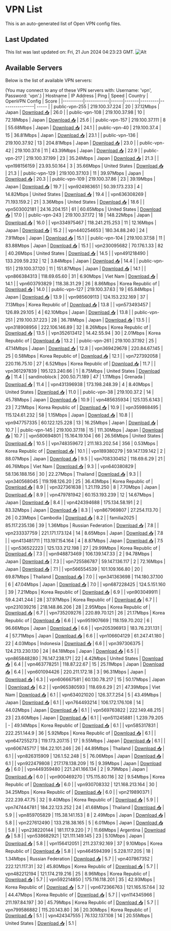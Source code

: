 # VPN List

This is an auto-generated list of Open VPN config files.

## Last Updated

This list was last updated on: Fri, 21 Jun 2024 04:23:23 GMT.
![Alt](https://repobeats.axiom.co/api/embed/186b98318ef1479477931607c1ad7d823f12451f.svg "Repobeats analytics image")

## Available Servers

Below is the list of available VPN servers:

(You may connect to any of these VPN servers with: Username: 'vpn', Password: 'vpn'.)
| Hostname | IP Address | Ping | Speed | Country | OpenVPN Config | Score |
|----------|------------|------|-------|---------|----------------| ----- |
| public-vpn-255 | 219.100.37.224 | 20 | 37.12Mbps | Japan | [Download 📥](./configs/server_0_JP.ovpn) | 26.0 |
| public-vpn-108 | 219.100.37.98 | 10 | 72.18Mbps | Japan | [Download 📥](./configs/server_1_JP.ovpn) | 25.6 |
| public-vpn-157 | 219.100.37.111 | 8 | 55.68Mbps | Japan | [Download 📥](./configs/server_2_JP.ovpn) | 24.1 |
| public-vpn-40 | 219.100.37.4 | 15 | 36.81Mbps | Japan | [Download 📥](./configs/server_3_JP.ovpn) | 23.1 |
| public-vpn-136 | 219.100.37.92 | 13 | 204.81Mbps | Japan | [Download 📥](./configs/server_4_JP.ovpn) | 23.0 |
| public-vpn-42 | 219.100.37.6 | 11 | 43.39Mbps | Japan | [Download 📥](./configs/server_5_JP.ovpn) | 22.9 |
| public-vpn-217 | 219.100.37.199 | 23 | 35.24Mbps | Japan | [Download 📥](./configs/server_6_JP.ovpn) | 21.3 |
| vpn198156159 | 23.93.50.164 | 3 | 35.66Mbps | United States | [Download 📥](./configs/server_7_US.ovpn) | 21.3 |
| public-vpn-129 | 219.100.37.103 | 11 | 39.97Mbps | Japan | [Download 📥](./configs/server_8_JP.ovpn) | 20.3 |
| public-vpn-109 | 219.100.37.86 | 23 | 39.19Mbps | Japan | [Download 📥](./configs/server_9_JP.ovpn) | 19.7 |
| vpn924983651 | 50.39.173.233 | 4 | 14.82Mbps | United States | [Download 📥](./configs/server_10_US.ovpn) | 19.4 |
| vpn636308269 | 71.193.159.2 | 21 | 3.36Mbps | United States | [Download 📥](./configs/server_11_US.ovpn) | 18.6 |
| vpn503002181 | 24.16.204.151 | 61 | 60.65Mbps | United States | [Download 📥](./configs/server_12_US.ovpn) | 17.0 |
| public-vpn-243 | 219.100.37.172 | 18 | 148.22Mbps | Japan | [Download 📥](./configs/server_13_JP.ovpn) | 16.0 |
| vpn334975467 | 118.241.215.253 | 11 | 12.16Mbps | Japan | [Download 📥](./configs/server_14_JP.ovpn) | 15.2 |
| vpn440254653 | 180.34.88.240 | 24 | 7.91Mbps | Japan | [Download 📥](./configs/server_15_JP.ovpn) | 15.1 |
| public-vpn-104 | 219.100.37.58 | 11 | 83.88Mbps | Japan | [Download 📥](./configs/server_16_JP.ovpn) | 15.1 |
| vpn230095682 | 70.176.1.33 | 82 | 40.26Mbps | United States | [Download 📥](./configs/server_17_US.ovpn) | 14.5 |
| vpn491218490 | 133.209.59.232 | 12 | 3.84Mbps | Japan | [Download 📥](./configs/server_18_JP.ovpn) | 14.4 |
| public-vpn-151 | 219.100.37.120 | 11 | 151.87Mbps | Japan | [Download 📥](./configs/server_19_JP.ovpn) | 14.1 |
| vpn866384313 | 118.69.65.60 | 31 | 6.90Mbps | Viet Nam | [Download 📥](./configs/server_20_VN.ovpn) | 14.1 |
| vpn603793829 | 118.38.31.29 | 26 | 8.86Mbps | Korea Republic of | [Download 📥](./configs/server_21_KR.ovpn) | 14.0 |
| public-vpn-127 | 219.100.37.63 | 19 | 65.84Mbps | Japan | [Download 📥](./configs/server_22_JP.ovpn) | 13.9 |
| vpn985609113 | 124.153.232.169 | 37 | 7.13Mbps | Korea Republic of | [Download 📥](./configs/server_23_KR.ovpn) | 13.8 |
| vpn573493457 | 126.89.29.105 | 4 | 62.10Mbps | Japan | [Download 📥](./configs/server_24_JP.ovpn) | 13.8 |
| public-vpn-251 | 219.100.37.223 | 28 | 36.78Mbps | Japan | [Download 📥](./configs/server_25_JP.ovpn) | 13.5 |
| vpn318908956 | 222.106.146.89 | 32 | 8.26Mbps | Korea Republic of | [Download 📥](./configs/server_26_KR.ovpn) | 13.5 |
| vpn352613412 | 14.42.55.94 | 30 | 2.01Mbps | Korea Republic of | [Download 📥](./configs/server_27_KR.ovpn) | 13.2 |
| public-vpn-261 | 219.100.37.192 | 25 | 47.14Mbps | Japan | [Download 📥](./configs/server_28_JP.ovpn) | 12.8 |
| vpn369429678 | 220.84.67.145 | 25 | 0.58Mbps | Korea Republic of | [Download 📥](./configs/server_29_KR.ovpn) | 12.1 |
| vpn727392058 | 220.116.75.10 | 27 | 6.52Mbps | Korea Republic of | [Download 📥](./configs/server_30_KR.ovpn) | 11.7 |
| vpn361297839 | 195.123.240.66 | 1 | 8.75Mbps | United States | [Download 📥](./configs/server_31_US.ovpn) | 11.4 |
| sandinoblock | 200.50.71.189 | 47 | 1.11Mbps | Grenada | [Download 📥](./configs/server_32_GD.ovpn) | 11.4 |
| vpn431396938 | 173.198.248.39 | 4 | 8.40Mbps | United States | [Download 📥](./configs/server_33_US.ovpn) | 11.0 |
| public-vpn-38 | 219.100.37.2 | 14 | 45.78Mbps | Japan | [Download 📥](./configs/server_34_JP.ovpn) | 10.9 |
| vpn485635934 | 125.135.6.143 | 23 | 7.21Mbps | Korea Republic of | [Download 📥](./configs/server_35_KR.ovpn) | 10.9 |
| vpn359868495 | 115.124.61.232 | 58 | 1.15Mbps | Japan | [Download 📥](./configs/server_36_JP.ovpn) | 10.8 |
| vpn947757335 | 60.122.125.228 | 13 | 16.25Mbps | Japan | [Download 📥](./configs/server_37_JP.ovpn) | 10.7 |
| public-vpn-145 | 219.100.37.118 | 15 | 111.30Mbps | Japan | [Download 📥](./configs/server_38_JP.ovpn) | 10.7 |
| vpn580694801 | 15.164.19.104 | 66 | 26.56Mbps | United States | [Download 📥](./configs/server_39_US.ovpn) | 10.5 |
| vpn748359672 | 211.183.202.54 | 356 | 0.53Mbps | Korea Republic of | [Download 📥](./configs/server_40_KR.ovpn) | 10.1 |
| vpn189380279 | 59.147.139.142 | 2 | 88.07Mbps | Japan | [Download 📥](./configs/server_41_JP.ovpn) | 9.5 |
| vpn708330452 | 118.69.6.29 | 21 | 46.76Mbps | Viet Nam | [Download 📥](./configs/server_42_VN.ovpn) | 9.3 |
| vpn640380829 | 58.136.188.156 | 30 | 22.27Mbps | Thailand | [Download 📥](./configs/server_43_TH.ovpn) | 9.3 |
| vpn340568045 | 119.198.126.20 | 25 | 36.43Mbps | Korea Republic of | [Download 📥](./configs/server_44_KR.ovpn) | 8.9 |
| vpn327361638 | 1.21.119.250 | 8 | 7.70Mbps | Japan | [Download 📥](./configs/server_45_JP.ovpn) | 8.9 |
| vpn479781942 | 60.153.193.239 | 12 | 14.67Mbps | Japan | [Download 📥](./configs/server_46_JP.ovpn) | 8.4 |
| vpn424394688 | 175.134.58.191 | 2 | 83.32Mbps | Japan | [Download 📥](./configs/server_47_JP.ovpn) | 8.3 |
| vpn867969807 | 27.254.113.70 | 26 | 0.23Mbps | Cambodia | [Download 📥](./configs/server_48_KH.ovpn) | 8.2 |
| familia2025 | 85.117.235.136 | 39 | 1.36Mbps | Russian Federation | [Download 📥](./configs/server_49_RU.ovpn) | 7.8 |
| vpn233337759 | 221.171.173.124 | 14 | 8.65Mbps | Japan | [Download 📥](./configs/server_50_JP.ovpn) | 7.8 |
| vpn413481711 | 113.197.154.164 | 4 | 8.87Mbps | Japan | [Download 📥](./configs/server_51_JP.ovpn) | 7.5 |
| vpn536522223 | 125.133.212.198 | 27 | 29.99Mbps | Korea Republic of | [Download 📥](./configs/server_52_KR.ovpn) | 7.3 |
| vpn948873469 | 106.139.147.33 | 2 | 94.78Mbps | Japan | [Download 📥](./configs/server_53_JP.ovpn) | 7.3 |
| vpn725586787 | 59.147.136.117 | 2 | 72.16Mbps | Japan | [Download 📥](./configs/server_54_JP.ovpn) | 7.1 |
| vpn566554539 | 101.109.166.80 | 20 | 69.87Mbps | Thailand | [Download 📥](./configs/server_55_TH.ovpn) | 7.0 |
| vpn341363698 | 114.180.37.100 | 6 | 47.04Mbps | Japan | [Download 📥](./configs/server_56_JP.ovpn) | 7.0 |
| vpn687228425 | 124.5.151.160 | 39 | 7.21Mbps | Korea Republic of | [Download 📥](./configs/server_57_KR.ovpn) | 6.9 |
| vpn903049911 | 59.4.241.244 | 28 | 37.97Mbps | Korea Republic of | [Download 📥](./configs/server_58_KR.ovpn) | 6.7 |
| vpn231039216 | 218.148.86.206 | 28 | 2.95Mbps | Korea Republic of | [Download 📥](./configs/server_59_KR.ovpn) | 6.7 |
| vpn735209276 | 220.89.70.121 | 26 | 21.17Mbps | Korea Republic of | [Download 📥](./configs/server_60_KR.ovpn) | 6.6 |
| vpn951907669 | 118.159.70.202 | 6 | 96.66Mbps | Japan | [Download 📥](./configs/server_61_JP.ovpn) | 6.6 |
| vpn205396913 | 183.76.231.131 | 4 | 57.71Mbps | Japan | [Download 📥](./configs/server_62_JP.ovpn) | 6.6 |
| vpn106604129 | 61.247.41.180 | 22 | 4.03Mbps | Indonesia | [Download 📥](./configs/server_63_ID.ovpn) | 6.6 |
| vpn397306375 | 124.213.230.130 | 24 | 84.18Mbps | Japan | [Download 📥](./configs/server_64_JP.ovpn) | 6.5 |
| vpn865848280 | 76.147.238.171 | 22 | 4.42Mbps | United States | [Download 📥](./configs/server_65_US.ovpn) | 6.4 |
| vpn463778251 | 118.87.22.67 | 15 | 25.11Mbps | Japan | [Download 📥](./configs/server_66_JP.ovpn) | 6.4 |
| vpn601094426 | 220.211.172.18 | 3 | 96.31Mbps | Japan | [Download 📥](./configs/server_67_JP.ovpn) | 6.3 |
| vpn606667581 | 60.130.78.217 | 15 | 50.17Mbps | Japan | [Download 📥](./configs/server_68_JP.ovpn) | 6.2 |
| vpn965380593 | 118.69.6.29 | 21 | 47.39Mbps | Viet Nam | [Download 📥](./configs/server_69_VN.ovpn) | 6.1 |
| vpn634021020 | 126.37.7.254 | 5 | 43.49Mbps | Japan | [Download 📥](./configs/server_70_JP.ovpn) | 6.1 |
| vpn764493214 | 106.172.176.108 | 14 | 44.02Mbps | Japan | [Download 📥](./configs/server_71_JP.ovpn) | 6.1 |
| vpn569763822 | 222.149.48.215 | 23 | 23.60Mbps | Japan | [Download 📥](./configs/server_72_JP.ovpn) | 6.1 |
| vpn511245881 | 1.239.79.205 | - | 49.14Mbps | Korea Republic of | [Download 📥](./configs/server_73_KR.ovpn) | 6.1 |
| vpn585317831 | 222.251.144.9 | 36 | 5.92Mbps | Korea Republic of | [Download 📥](./configs/server_74_KR.ovpn) | 6.1 |
| vpn647255273 | 119.173.207.15 | 17 | 9.55Mbps | Japan | [Download 📥](./configs/server_75_JP.ovpn) | 6.1 |
| vpn606745717 | 184.22.101.246 | 26 | 44.89Mbps | Thailand | [Download 📥](./configs/server_76_TH.ovpn) | 6.1 |
| vpn826315909 | 126.1.52.248 | 5 | 76.06Mbps | Japan | [Download 📥](./configs/server_77_JP.ovpn) | 6.1 |
| vpn922479808 | 217.178.138.209 | 15 | 9.39Mbps | Japan | [Download 📥](./configs/server_78_JP.ovpn) | 6.0 |
| vpn449359480 | 221.241.166.134 | 2 | 9.79Mbps | Japan | [Download 📥](./configs/server_79_JP.ovpn) | 6.0 |
| vpn900469270 | 175.115.80.116 | 32 | 9.54Mbps | Korea Republic of | [Download 📥](./configs/server_80_KR.ovpn) | 6.0 |
| vpn930708332 | 121.168.213.164 | 30 | 34.25Mbps | Korea Republic of | [Download 📥](./configs/server_81_KR.ovpn) | 6.0 |
| vpn219890371 | 222.239.47.75 | 32 | 9.40Mbps | Korea Republic of | [Download 📥](./configs/server_82_KR.ovpn) | 5.9 |
| vpn747444781 | 184.22.123.252 | 24 | 41.68Mbps | Thailand | [Download 📥](./configs/server_83_TH.ovpn) | 5.9 |
| vpn859705829 | 115.38.141.153 | 8 | 2.49Mbps | Japan | [Download 📥](./configs/server_84_JP.ovpn) | 5.8 |
| vpn227612490 | 133.218.38.165 | 5 | 6.01Mbps | Japan | [Download 📥](./configs/server_85_JP.ovpn) | 5.8 |
| vpn238220144 | 181.117.9.220 | 7 | 11.66Mbps | Argentina | [Download 📥](./configs/server_86_AR.ovpn) | 5.8 |
| vpn538682921 | 121.111.149.145 | 23 | 5.10Mbps | Japan | [Download 📥](./configs/server_87_JP.ovpn) | 5.8 |
| vpn156412051 | 211.237.92.169 | 37 | 9.10Mbps | Korea Republic of | [Download 📥](./configs/server_88_KR.ovpn) | 5.8 |
| vpn464594399 | 5.228.117.205 | 18 | 1.34Mbps | Russian Federation | [Download 📥](./configs/server_89_RU.ovpn) | 5.7 |
| vpn407867352 | 222.121.117.31 | 32 | 45.80Mbps | Korea Republic of | [Download 📥](./configs/server_90_KR.ovpn) | 5.7 |
| vpn482212194 | 121.174.219.216 | 25 | 8.96Mbps | Korea Republic of | [Download 📥](./configs/server_91_KR.ovpn) | 5.7 |
| vpn592214850 | 175.116.118.201 | 35 | 42.93Mbps | Korea Republic of | [Download 📥](./configs/server_92_KR.ovpn) | 5.7 |
| vpn672366763 | 121.165.157.64 | 32 | 44.47Mbps | Korea Republic of | [Download 📥](./configs/server_93_KR.ovpn) | 5.7 |
| vpn114345966 | 211.197.84.197 | 30 | 45.79Mbps | Korea Republic of | [Download 📥](./configs/server_94_KR.ovpn) | 5.7 |
| vpn799586882 | 115.20.143.80 | 36 | 20.30Mbps | Korea Republic of | [Download 📥](./configs/server_95_KR.ovpn) | 5.1 |
| vpn424347555 | 76.132.137.108 | 14 | 20.55Mbps | United States | [Download 📥](./configs/server_96_US.ovpn) | 5.1 |
